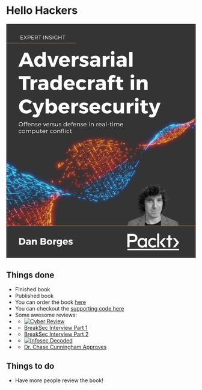 
# Hello Hackers

![offense vs defense](AdversarialTradecraftCover.jpg "Adversarial Tradecraft in Cybersecurity")

## Things done
- Finished book
- Published book
- You can order the book [here](https://www.amazon.com/Adversarial-Tradecraft-Cybersecurity-real-time-computer-ebook/dp/B0957LV496/)
- You can checkout the [supporting code here](https://github.com/ahhh/Cybersecurity-Tradecraft)
- Some awesome reviews:
- - [![Cyber Review](https://img.youtube.com/vi/7aEwqXur_2o/0.jpg)](https://www.youtube.com/watch?v=7aEwqXur_2o)
- - [BreakSec Interview Part 1](https://brakeingsecurity.com/2021-024-dan-borges-author-of-adversarial-techniquees-from-packt-publishing)
- - [BreakSec Interview Part 2](https://brakeingsecurity.com/2021-025-dan-borges-author-of-adversarial-techniques-from-packt-publishing)
- - [![Infosec Decoded](https://img.youtube.com/vi/qThVkX0zfec/0.jpg)](https://www.youtube.com/watch?v=qThVkX0zfec)
- - [Dr. Chase Cunningham Approves](https://www.linkedin.com/feed/update/urn:li:share:6818204517738270720)


## Things to do
- Have more people review the book!

